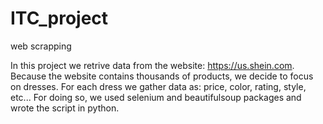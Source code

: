 # ITC_project
web scrapping

In this project we retrive data from the website: https://us.shein.com.
Because the website contains thousands of products, we decide to focus on dresses.
For each dress we gather data as: price, color, rating, style, etc...
For doing so, we used selenium and beautifulsoup packages and wrote the script in python.
